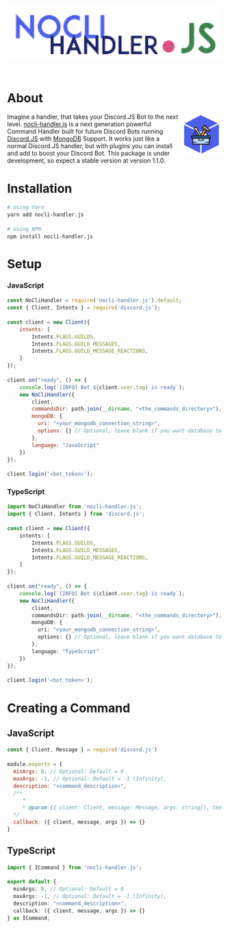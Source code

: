 <div align="center">
  <br />
  <p>
    <!-- Place Banner here --->
    <img src="./assets/Banner.png" width=500 />
  </p>
  <br />
  <!-- Place Badges here -->
  <p></p>
</div>

# About
<img src="./assets/Logo.png" width="100" align="right" />

Imagine a handler, that takes your Discord.JS Bot to the next level. [nocli-handler.js](https://github.com/tribui141108/nocli-handler.js) is a next generation powerful Command Handler built for future Discord Bots running [Discord.JS](https://discord.js.org) with [MongoDB](https://mongodb.com) Support. It works just like a normal Discord.JS handler, but with plugins you can install and add to boost your Discord Bot. This package is under development, so expect a stable version at version 1.1.0.

# Installation
```bash
# Using Yarn
yarn add nocli-handler.js

# Using NPM
npm install nocli-handler.js
```

# Setup
### JavaScript
```js
const NoCliHandler = require('nocli-handler.js').default;
const { Client, Intents } = require('discord.js');

const client = new Client({
    intents: [
        Intents.FLAGS.GUILDS,
        Intents.FLAGS.GUILD_MESSAGES,
        Intents.FLAGS.GUILD_MESSAGE_REACTIONS,
    ]
});

client.on("ready", () => {
    console.log(`[INFO] Bot ${client.user.tag} is ready`);
    new NoCliHandler({
        client,
        commandsDir: path.join(__dirname, "<the_commands_directory>"),
        mongoDB: {
          uri: "<your_mongodb_connection_string>",
          options: {} // Optional, leave blank if you want database to only keep alive
        },
        language: "JavaScript"
    })
});

client.login('<bot_token>');
```
### TypeScript
```ts
import NoCliHandler from 'nocli-handler.js';
import { Client, Intents } from 'discord.js';

const client = new Client({
    intents: [
        Intents.FLAGS.GUILDS,
        Intents.FLAGS.GUILD_MESSAGES,
        Intents.FLAGS.GUILD_MESSAGE_REACTIONS,
    ]
});

client.on("ready", () => {
    console.log(`[INFO] Bot ${client.user.tag} is ready`);
    new NoCliHandler({
        client,
        commandsDir: path.join(__dirname, "<the_commands_directory>"),
        mongoDB: {
          uri: "<your_mongodb_connection_string>",
          options: {} // Optional, leave blank if you want database to only keep alive
        },
        language: "TypeScript"
    })
});

client.login('<bot_token>');
```


# Creating a Command
## JavaScript
```js
const { Client, Message } = require('discord.js')

module.exports = {
  minArgs: 0, // Optional: Default = 0
  maxArgs: -1, // Optional: Default = -1 (Infinity),
  description: "<command_description>",
  /**
     * 
     * @param {{ client: Client, message: Message, args: string[], text: string }} param0 
  */
  callback: ({ client, message, args }) => {}
}
```
## TypeScript
```ts
import { ICommand } from 'nocli-handler.js';

export default {
  minArgs: 0, // Optional: Default = 0
  maxArgs: -1, // Optional: Default = -1 (Infinity),
  description: "<command_description>",
  callback: ({ client, message, args }) => {}
} as ICommand;
```
